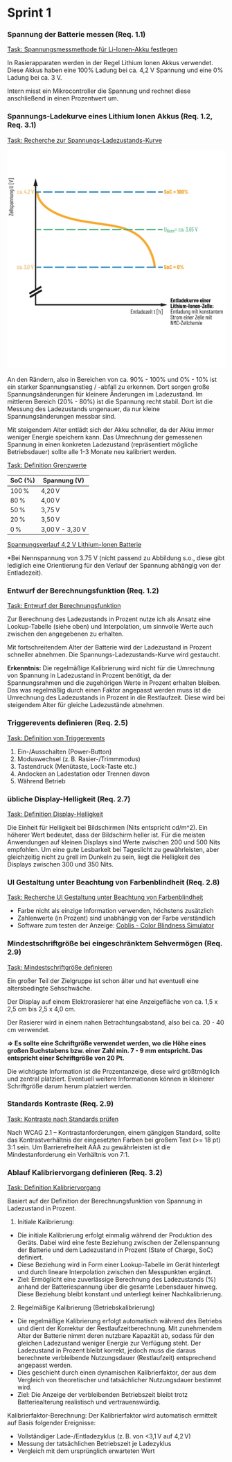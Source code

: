 # Sprint 1

### Spannung der Batterie messen (Req. 1.1)

[Task: Spannungsmessmethode für Li-Ionen-Akku festlegen](https://uniprojectslara.atlassian.net/browse/BAT-38)

In Rasierapparaten werden in der Regel Lithium Ionen Akkus verwendet. Diese Akkus haben eine 100% Ladung bei ca. 4,2 V Spannung und eine 0% Ladung bei ca. 3 V. 

Intern misst ein Mikrocontroller die Spannung und rechnet diese anschließend in einen Prozentwert um.

### Spannungs-Ladekurve eines Lithium Ionen Akkus (Req. 1.2, Req. 3.1)

[Task: Recherche zur Spannungs-Ladezustands-Kurve](https://uniprojectslara.atlassian.net/browse/BAT-47)

![Entladekurve Lithium-Ionen-Zelle](Nennspannung.webp)

An den Rändern, also in Bereichen von ca. 90% - 100% und 0% - 10% ist ein starker Spannungsanstieg / -abfall zu erkennen. Dort sorgen große Spannungsänderungen für kleinere Änderungen im Ladezustand. Im mittleren Bereich (20% - 80%) ist die Spannung recht stabil. Dort ist die Messung des Ladezustands ungenauer, da nur kleine Spannungsänderungen messbar sind. 

Mit steigendem Alter entlädt sich der Akku schneller, da der Akku immer weniger Energie speichern kann. Das Umrechnung der gemessenen Spannung in einen konkreten Ladezustand (repräsentiert mögliche Betriebsdauer) sollte alle 1-3 Monate neu kalibriert werden.

[Task: Definition Grenzwerte](https://uniprojectslara.atlassian.net/browse/BAT-87)

| SoC (%) | Spannung (V)    |
| ------- | --------------- |
| 100 %   | 4,20 V          |
| 80 %    | 4,00 V          |
| 50 %    | 3,75 V          |
| 20 %    | 3,50 V          |
| 0 %     | 3,00 V - 3,30 V |

[Spannungsverlauf 4,2 V Lithium-Ionen Batterie](https://batteryuniversity.com/article/bu-808-how-to-prolong-lithium-based-batteries)

*Bei Nennspannung von 3.75 V (nicht passend zu Abbildung s.o., diese gibt lediglich eine Orientierung für den Verlauf der Spannung abhängig von der Entladezeit).


### Entwurf der Berechnungsfunktion (Req. 1.2)

[Task: Entwurf der Berechnungsfunktion](https://uniprojectslara.atlassian.net/browse/BAT-48)

Zur Berechnung des Ladezustands in Prozent nutze ich als Ansatz eine Lookup-Tabelle (siehe oben) und Interpolation, um sinnvolle Werte auch zwischen den angegebenen zu erhalten. 

Mit fortschreitendem Alter der Batterie wird der Ladezustand in Prozent schneller abnehmen. Die Spannungs-Ladezustands-Kurve wird gestaucht. 

**Erkenntnis:** Die regelmäßige Kalibrierung wird nicht für die Umrechnung von Spannung in Ladezustand in Prozent benötigt, da der Spannungsrahmen und die zugehörigen Werte in Prozent erhalten bleiben. Das was regelmäßig durch einen Faktor angepasst werden muss ist die Umrechnung des Ladezustands in Prozent in die Restlaufzeit. Diese wird bei steigendem Alter für gleiche Ladezustände abnehmen.

### Triggerevents definieren (Req. 2.5)

[Task: Definition von Triggerevents](https://uniprojectslara.atlassian.net/browse/BAT-73)

1. Ein-/Ausschalten (Power-Button)
2. Moduswechsel (z. B. Rasier-/Trimmmodus)
3. Tastendruck (Menütaste, Lock-Taste etc.)
4. Andocken an Ladestation oder Trennen davon
5. Während Betrieb

### übliche Display-Helligkeit (Req. 2.7)

[Task: Definition Display-Helligkeit](https://uniprojectslara.atlassian.net/browse/BAT-79)

Die Einheit für Helligkeit bei Bildschirmen (Nits entspricht cd/m^2). Ein höherer Wert bedeutet, dass der Bildschirm heller ist. Für die meisten Anwendungen auf kleinen Displays sind Werte zwischen 200 und 500 Nits empfohlen. Um eine gute Lesbarkeit bei Tageslicht zu gewährleisten, aber gleichzeitig nicht zu grell im Dunkeln zu sein, liegt die Helligkeit des Displays zwischen 300 und 350 Nits.

### UI Gestaltung unter Beachtung von Farbenblindheit (Req. 2.8)

[Task: Recherche UI Gestaltung unter Beachtung von Farbenblindheit](https://uniprojectslara.atlassian.net/browse/BAT-82)

- Farbe nicht als einzige Information verwenden, höchstens zusätzlich
- Zahlenwerte (in Prozent) sind unabhängig von der Farbe verständlich
- Software zum testen der Anzeige: [Coblis - Color Blindness Simulator](https://www.color-blindness.com/coblis-color-blindness-simulator/)

### Mindestschriftgröße bei eingeschränktem Sehvermögen (Req. 2.9)

[Task: Mindestschriftgröße definieren](https://uniprojectslara.atlassian.net/browse/BAT-83)

Ein großer Teil der Zielgruppe ist schon älter und hat eventuell eine altersbedingte Sehschwäche. 

Der Display auf einem Elektrorasierer hat eine Anzeigefläche von ca. 1,5 x 2,5 cm bis 2,5 x 4,0 cm.

Der Rasierer wird in einem nahen Betrachtungsabstand, also bei ca. 20 - 40 cm verwendet. 

**=> Es sollte eine Schriftgröße verwendet werden, wo die Höhe eines großen Buchstabens bzw. einer Zahl min. 7 - 9 mm entspricht. Das entspricht einer Schriftgröße von 20 Pt.**

Die wichtigste Information ist die Prozentanzeige, diese wird größtmöglich und zentral platziert. Eventuell weitere Informationen können in kleinerer Schriftgröße darum herum platziert werden. 

### Standards Kontraste (Req. 2.9)

[Task: Kontraste nach Standards prüfen](https://uniprojectslara.atlassian.net/browse/BAT-84)

Nach WCAG 2.1 – Kontrastanforderungen, einem gängigen Standard, sollte das Kontrastverhältnis der eingesetzten Farben bei großem Text (>= 18 pt) 3:1 sein. Um Barrierefreiheit AAA zu gewährleisten ist die Mindestanforderung ein Verhältnis von 7:1.

### Ablauf Kalibriervorgang definieren (Req. 3.2)

[Task: Definition Kalibriervorgang](https://uniprojectslara.atlassian.net/browse/BAT-93)

Basiert auf der Definition der Berechnungsfunktion von Spannung in Ladezustand in Prozent. 

1. Initiale Kalibrierung: 
- Die initiale Kalibrierung erfolgt einmalig während der Produktion des Geräts. Dabei wird eine feste Beziehung zwischen der Zellenspannung der Batterie und dem Ladezustand in Prozent (State of Charge, SoC) definiert.
- Diese Beziehung wird in Form einer Lookup-Tabelle im Gerät hinterlegt und durch lineare Interpolation zwischen den Messpunkten ergänzt.
- Ziel: Ermöglicht eine zuverlässige Berechnung des Ladezustands (%) anhand der Batteriespannung über die gesamte Lebensdauer hinweg. Diese Beziehung bleibt konstant und unterliegt keiner Nachkalibrierung.

2. Regelmäßige Kalibrierung (Betriebskalibrierung)
- Die regelmäßige Kalibrierung erfolgt automatisch während des Betriebs und dient der Korrektur der Restlaufzeitberechnung. Mit zunehmendem Alter der Batterie nimmt deren nutzbare Kapazität ab, sodass für den gleichen Ladezustand weniger Energie zur Verfügung steht. Der Ladezustand in Prozent bleibt korrekt, jedoch muss die daraus berechnete verbleibende Nutzungsdauer (Restlaufzeit) entsprechend angepasst werden.
- Dies geschieht durch einen dynamischen Kalibrierfaktor, der aus dem Vergleich von theoretischer und tatsächlicher Nutzungsdauer bestimmt wird.
- Ziel: Die Anzeige der verbleibenden Betriebszeit bleibt trotz Batteriealterung realistisch und vertrauenswürdig.

Kalibrierfaktor-Berechnung:
Der Kalibrierfaktor wird automatisch ermittelt auf Basis folgender Ereignisse:

- Vollständiger Lade-/Entladezyklus (z. B. von <3,1 V auf 4,2 V)
- Messung der tatsächlichen Betriebszeit je Ladezyklus
- Vergleich mit dem ursprünglich erwarteten Wert